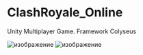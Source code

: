 # ClashRoyale_Online
 Unity Multiplayer Game. Framework Colyseus 

 ![изображение](https://github.com/Olegsander78/ClashRoyale_Online/assets/79563332/8a7d3e40-08b5-4ca8-9f22-2b9e4d927b08) 
![изображение](https://github.com/Olegsander78/ClashRoyale_Online/assets/79563332/9abbf91a-f158-4688-a834-3ee0c1ebec58)


